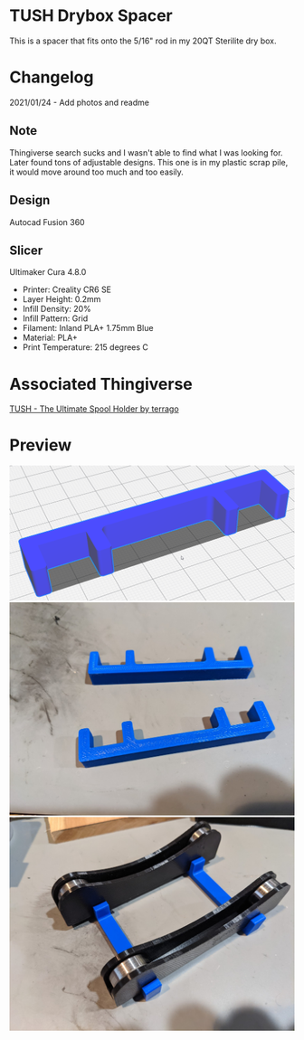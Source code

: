 # TUSH Drybox Spacer

This is a spacer that fits onto the 5/16" rod in my 20QT Sterilite dry box.

# Changelog

2021/01/24 - Add photos and readme

## Note

Thingiverse search sucks and I wasn't able to find what I was looking for.  Later found tons of adjustable designs.  This one is in my plastic scrap pile, it would move around too much and too easily.

## Design

Autocad Fusion 360 

## Slicer

Ultimaker Cura 4.8.0
- Printer: Creality CR6 SE
- Layer Height: 0.2mm
- Infill Density: 20%
- Infill Pattern: Grid
- Filament: Inland PLA+ 1.75mm Blue
- Material: PLA+
- Print Temperature: 215 degrees C

# Associated Thingiverse

[TUSH - The Ultimate Spool Holder by terrago](http://www.thingiverse.com/thing:2047554)
 
# Preview
![Cura preview](preview1.png "Cura preview")
![Photo standalone](preview2.jpg "Photo installed")
![Photo with TUSH](preview3.jpg "Preview with TUSH")
